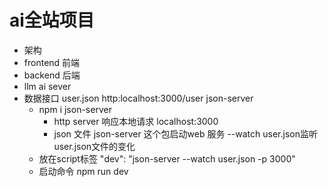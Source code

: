 #  ai全站项目
- 架构
 - frontend 前端
 - backend 后端
 - llm ai sever
 - 数据接口 user.json
   http:localhost:3000/user  json-server
   - npm i json-server 
     - http server 响应本地请求 localhost:3000
     - json 文件 json-server 这个包启动web 服务 --watch user.json监听user.json文件的变化
   - 放在script标签
     "dev": "json-server --watch user.json -p 3000"
   - 启动命令 npm run dev